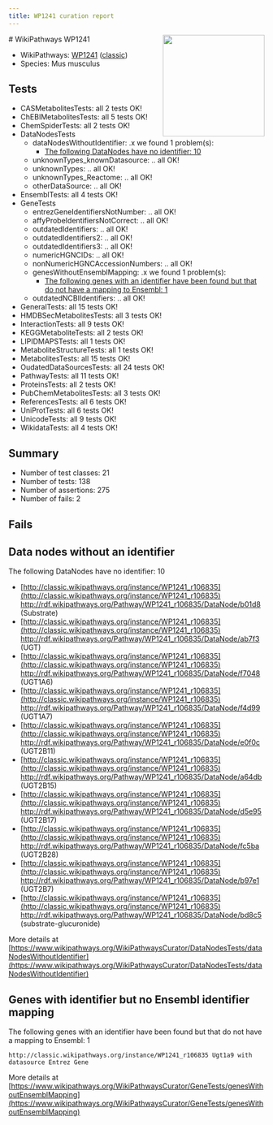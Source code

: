 ```yaml
---
title: WP1241 curation report
---
```


<img style="float: right; width: 200px" src="https://upload.wikimedia.org/wikipedia/commons/thumb/8/83/Wplogo_with_text_500.png/640px-Wplogo_with_text_500.png" />
# WikiPathways WP1241

* WikiPathways: [WP1241](https://wikipathways.org/pathways/WP1241) ([classic](https://classic.wikipathways.org/instance/WP1241))
* Species: Mus musculus
## Tests
* CASMetabolitesTests: all 2 tests OK!
* ChEBIMetabolitesTests: all 5 tests OK!
* ChemSpiderTests: all 2 tests OK!
* DataNodesTests
    * dataNodesWithoutIdentifier: .x we found 1 problem(s):
        * [The following DataNodes have no identifier: 10](#8792c490)
    * unknownTypes_knownDatasource: .. all OK!
    * unknownTypes: .. all OK!
    * unknownTypes_Reactome: .. all OK!
    * otherDataSource: .. all OK!
* EnsemblTests: all 4 tests OK!
* GeneTests
    * entrezGeneIdentifiersNotNumber: .. all OK!
    * affyProbeIdentifiersNotCorrect: .. all OK!
    * outdatedIdentifiers: .. all OK!
    * outdatedIdentifiers2: .. all OK!
    * outdatedIdentifiers3: .. all OK!
    * numericHGNCIDs: .. all OK!
    * nonNumericHGNCAccessionNumbers: .. all OK!
    * genesWithoutEnsemblMapping: .x we found 1 problem(s):
        * [The following genes with an identifier have been found but that do not have a mapping to Ensembl: 1](#40286d83)
    * outdatedNCBIIdentifiers: .. all OK!
* GeneralTests: all 15 tests OK!
* HMDBSecMetabolitesTests: all 3 tests OK!
* InteractionTests: all 9 tests OK!
* KEGGMetaboliteTests: all 2 tests OK!
* LIPIDMAPSTests: all 1 tests OK!
* MetaboliteStructureTests: all 1 tests OK!
* MetabolitesTests: all 15 tests OK!
* OudatedDataSourcesTests: all 24 tests OK!
* PathwayTests: all 11 tests OK!
* ProteinsTests: all 2 tests OK!
* PubChemMetabolitesTests: all 3 tests OK!
* ReferencesTests: all 6 tests OK!
* UniProtTests: all 6 tests OK!
* UnicodeTests: all 9 tests OK!
* WikidataTests: all 4 tests OK!


## Summary

* Number of test classes: 21
* Number of tests: 138
* Number of assertions: 275
* Number of fails: 2

## Fails

<a name="8792c490" />

## Data nodes without an identifier

The following DataNodes have no identifier: 10

* [http://classic.wikipathways.org/instance/WP1241_r106835](http://classic.wikipathways.org/instance/WP1241_r106835) http://rdf.wikipathways.org/Pathway/WP1241_r106835/DataNode/b01d8 (Substrate)
* [http://classic.wikipathways.org/instance/WP1241_r106835](http://classic.wikipathways.org/instance/WP1241_r106835) http://rdf.wikipathways.org/Pathway/WP1241_r106835/DataNode/ab7f3 (UGT)
* [http://classic.wikipathways.org/instance/WP1241_r106835](http://classic.wikipathways.org/instance/WP1241_r106835) http://rdf.wikipathways.org/Pathway/WP1241_r106835/DataNode/f7048 (UGT1A6)
* [http://classic.wikipathways.org/instance/WP1241_r106835](http://classic.wikipathways.org/instance/WP1241_r106835) http://rdf.wikipathways.org/Pathway/WP1241_r106835/DataNode/f4d99 (UGT1A7)
* [http://classic.wikipathways.org/instance/WP1241_r106835](http://classic.wikipathways.org/instance/WP1241_r106835) http://rdf.wikipathways.org/Pathway/WP1241_r106835/DataNode/e0f0c (UGT2B11)
* [http://classic.wikipathways.org/instance/WP1241_r106835](http://classic.wikipathways.org/instance/WP1241_r106835) http://rdf.wikipathways.org/Pathway/WP1241_r106835/DataNode/a64db (UGT2B15)
* [http://classic.wikipathways.org/instance/WP1241_r106835](http://classic.wikipathways.org/instance/WP1241_r106835) http://rdf.wikipathways.org/Pathway/WP1241_r106835/DataNode/d5e95 (UGT2B17)
* [http://classic.wikipathways.org/instance/WP1241_r106835](http://classic.wikipathways.org/instance/WP1241_r106835) http://rdf.wikipathways.org/Pathway/WP1241_r106835/DataNode/fc5ba (UGT2B28)
* [http://classic.wikipathways.org/instance/WP1241_r106835](http://classic.wikipathways.org/instance/WP1241_r106835) http://rdf.wikipathways.org/Pathway/WP1241_r106835/DataNode/b97e1 (UGT2B7)
* [http://classic.wikipathways.org/instance/WP1241_r106835](http://classic.wikipathways.org/instance/WP1241_r106835) http://rdf.wikipathways.org/Pathway/WP1241_r106835/DataNode/bd8c5 (substrate-glucuronide)


More details at [https://www.wikipathways.org/WikiPathwaysCurator/DataNodesTests/dataNodesWithoutIdentifier](https://www.wikipathways.org/WikiPathwaysCurator/DataNodesTests/dataNodesWithoutIdentifier)

<a name="40286d83" />

## Genes with identifier but no Ensembl identifier mapping

The following genes with an identifier have been found but that do not have a mapping to Ensembl: 1
```
http://classic.wikipathways.org/instance/WP1241_r106835 Ugt1a9 with datasource Entrez Gene
```

More details at [https://www.wikipathways.org/WikiPathwaysCurator/GeneTests/genesWithoutEnsemblMapping](https://www.wikipathways.org/WikiPathwaysCurator/GeneTests/genesWithoutEnsemblMapping)

